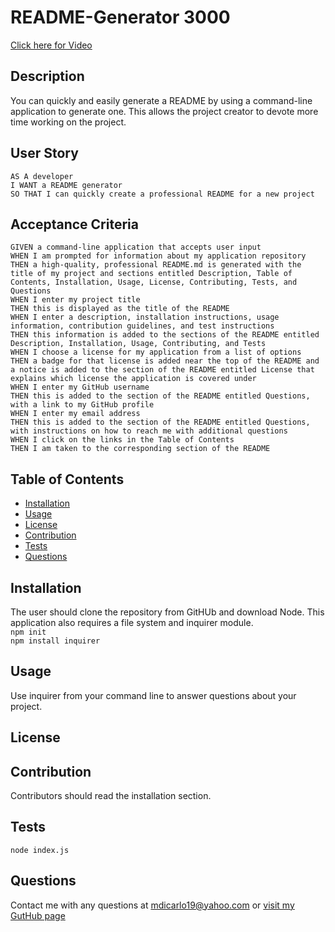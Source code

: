 # README-Generator 3000

[Click here for Video](./README.webm)

## Description
You can quickly and easily generate a README by using a command-line application to generate one. This allows the project creator to devote more time working on the project.

## User Story
```
AS A developer
I WANT a README generator
SO THAT I can quickly create a professional README for a new project
```

## Acceptance Criteria
```
GIVEN a command-line application that accepts user input
WHEN I am prompted for information about my application repository
THEN a high-quality, professional README.md is generated with the title of my project and sections entitled Description, Table of Contents, Installation, Usage, License, Contributing, Tests, and Questions
WHEN I enter my project title
THEN this is displayed as the title of the README
WHEN I enter a description, installation instructions, usage information, contribution guidelines, and test instructions
THEN this information is added to the sections of the README entitled Description, Installation, Usage, Contributing, and Tests
WHEN I choose a license for my application from a list of options
THEN a badge for that license is added near the top of the README and a notice is added to the section of the README entitled License that explains which license the application is covered under
WHEN I enter my GitHub username
THEN this is added to the section of the README entitled Questions, with a link to my GitHub profile
WHEN I enter my email address
THEN this is added to the section of the README entitled Questions, with instructions on how to reach me with additional questions
WHEN I click on the links in the Table of Contents
THEN I am taken to the corresponding section of the README
```

## Table of Contents
  * [Installation](#installation)
  * [Usage](#usage)
  * [License](#license)
  * [Contribution](#contribution)
  * [Tests](#tests)
  * [Questions](#questions)

## Installation
The user should clone the repository from GitHUb and download Node. This application also requires a file system and inquirer module. <br />
`npm init` 
<br />
`npm install inquirer`

## Usage
Use inquirer from your command line to answer questions about your project.
<br />

## License

## Contribution
Contributors should read the installation section.

## Tests
`node index.js`

## Questions
Contact me with any questions at <mdicarlo19@yahoo.com> or [visit my GutHub page](https://github.com/marikadicarlo)